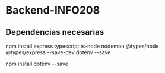 # Backend-INFO208

## Dependencias necesarias

npm install express typescript ts-node nodemon @types/node @types/express --save-dev dotenv --save

npm install dotenv --save
